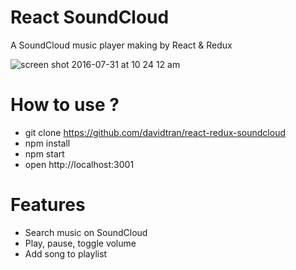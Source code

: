 # React SoundCloud
A SoundCloud music player making by React &amp; Redux

![screen shot 2016-07-31 at 10 24 12 am](https://cloud.githubusercontent.com/assets/1154740/17323474/8ffac318-58cc-11e6-8035-30bcbe29ca23.png)


# How to use ?
- git clone https://github.com/davidtran/react-redux-soundcloud
- npm install
- npm start
- open http://localhost:3001

# Features
- Search music on SoundCloud
- Play, pause, toggle volume
- Add song to playlist
